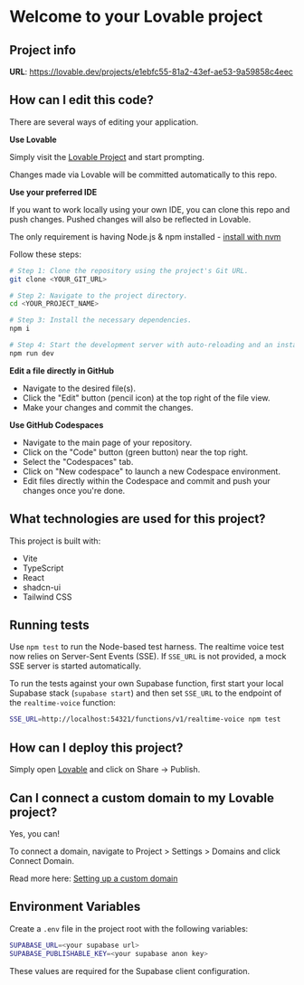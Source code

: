 # Welcome to your Lovable project

## Project info

**URL**: https://lovable.dev/projects/e1ebfc55-81a2-43ef-ae53-9a59858c4eec

## How can I edit this code?

There are several ways of editing your application.

**Use Lovable**

Simply visit the [Lovable Project](https://lovable.dev/projects/e1ebfc55-81a2-43ef-ae53-9a59858c4eec) and start prompting.

Changes made via Lovable will be committed automatically to this repo.

**Use your preferred IDE**

If you want to work locally using your own IDE, you can clone this repo and push changes. Pushed changes will also be reflected in Lovable.

The only requirement is having Node.js & npm installed - [install with nvm](https://github.com/nvm-sh/nvm#installing-and-updating)

Follow these steps:

```sh
# Step 1: Clone the repository using the project's Git URL.
git clone <YOUR_GIT_URL>

# Step 2: Navigate to the project directory.
cd <YOUR_PROJECT_NAME>

# Step 3: Install the necessary dependencies.
npm i

# Step 4: Start the development server with auto-reloading and an instant preview.
npm run dev
```

**Edit a file directly in GitHub**

- Navigate to the desired file(s).
- Click the "Edit" button (pencil icon) at the top right of the file view.
- Make your changes and commit the changes.

**Use GitHub Codespaces**

- Navigate to the main page of your repository.
- Click on the "Code" button (green button) near the top right.
- Select the "Codespaces" tab.
- Click on "New codespace" to launch a new Codespace environment.
- Edit files directly within the Codespace and commit and push your changes once you're done.

## What technologies are used for this project?

This project is built with:

- Vite
- TypeScript
- React
- shadcn-ui
- Tailwind CSS

## Running tests

Use `npm test` to run the Node-based test harness. The realtime voice test now
relies on Server-Sent Events (SSE). If `SSE_URL` is not provided, a mock SSE
server is started automatically.

To run the tests against your own Supabase function, first start your local
Supabase stack (`supabase start`) and then set `SSE_URL` to the endpoint of the
`realtime-voice` function:

```bash
SSE_URL=http://localhost:54321/functions/v1/realtime-voice npm test
```
## How can I deploy this project?

Simply open [Lovable](https://lovable.dev/projects/e1ebfc55-81a2-43ef-ae53-9a59858c4eec) and click on Share -> Publish.

## Can I connect a custom domain to my Lovable project?

Yes, you can!

To connect a domain, navigate to Project > Settings > Domains and click Connect Domain.

Read more here: [Setting up a custom domain](https://docs.lovable.dev/tips-tricks/custom-domain#step-by-step-guide)

## Environment Variables

Create a `.env` file in the project root with the following variables:

```bash
SUPABASE_URL=<your supabase url>
SUPABASE_PUBLISHABLE_KEY=<your supabase anon key>
```

These values are required for the Supabase client configuration.
